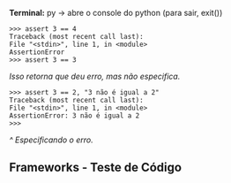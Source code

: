 **Terminal:** py -> abre o console do python (para sair, exit())

    >>> assert 3 == 4
    Traceback (most recent call last):
    File "<stdin>", line 1, in <module>
    AssertionError
    >>> assert 3 == 3

_Isso retorna que deu erro, mas não especifica._
    
    >>> assert 3 == 2, "3 não é igual a 2"
    Traceback (most recent call last):
    File "<stdin>", line 1, in <module>
    AssertionError: 3 não é igual a 2
    >>>
_^ Especificando o erro._

## Frameworks - Teste de Código

